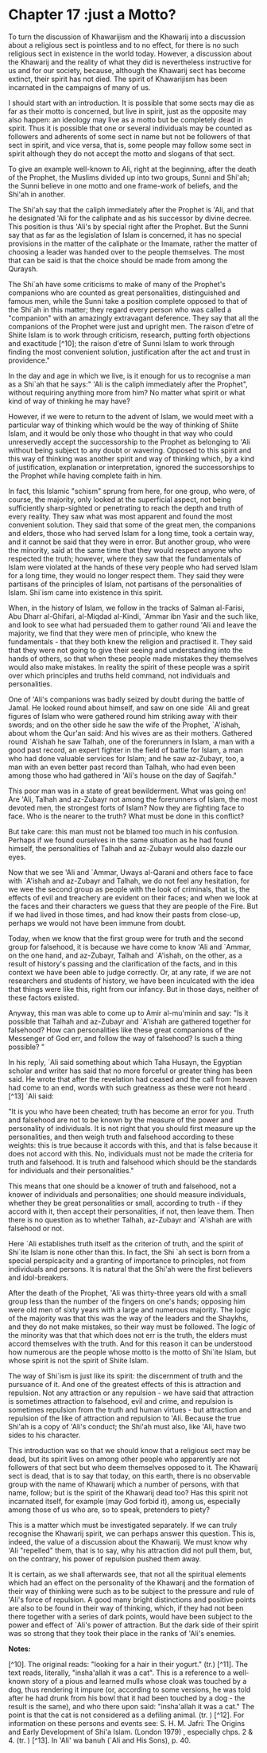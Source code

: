Chapter 17 :just a Motto?
=========================

To turn the discussion of Khawarijism and the Khawarij into a
discussion about a religious sect is pointless and to no effect, for
there is no such religious sect in existence in the world today.
However, a discussion about the Khawarij and the reality of what they
did is nevertheless instructive for us and for our society, because,
although the Khawarij sect has become extinct, their spirit has not
died. The spirit of Khawarijism has been incarnated in the campaigns of
many of us.

I should start with an introduction. It is possible that some sects may
die as far as their motto is concerned, but live in spirit, just as the
opposite may also happen: an ideology may live as a motto but be
completely dead in spirit. Thus it is possible that one or several
individuals may be counted as followers and adherents of some sect in
name but not be followers of that sect in spirit, and vice versa, that
is, some people may follow some sect in spirit although they do not
accept the motto and slogans of that sect.

To give an example well-known to Ali, right at the beginning, after the
death of the Prophet, the Muslims divided up into two groups, Sunni and
Shi'ah; the Sunni believe in one motto and one frame-work of beliefs,
and the Shi'ah in another.

The Shi'ah say that the caliph immediately after the Prophet is 'Ali,
and that he designated 'Ali for the caliphate and as his successor by
divine decree. This position is thus 'Ali's by special right after the
Prophet. But the Sunni say that as far as the legislation of Islam is
concerned, it has no special provisions in the matter of the caliphate
or the Imamate, rather the matter of choosing a leader was handed over
to the people themselves. The most that can be said is that the choice
should be made from among the Quraysh.

The Shi\`ah have some criticisms to make of many of the Prophet's
companions who are counted as great personalities, distinguished and
famous men, while the Sunni take a position complete opposed to that of
the Shi\`ah in this matter; they regard every person who was called a
"companion" with an amazingly extravagant deference. They say that all
the companions of the Prophet were just and upright men. The raison
d'etre of Shiite Islam is to work through criticism, research, putting
forth objections and exactitude [^10]; the raison d'etre of Sunni Islam
to work through finding the most convenient solution, justification
after the act and trust in providence."

In the day and age in which we live, is it enough for us to recognise a
man as a Shi\`ah that he says:" 'Ali is the caliph immediately after the
Prophet", without requiring anything more from him? No matter what
spirit or what kind of way of thinking he may have?

However, if we were to return to the advent of Islam, we would meet
with a particular way of thinking which would be the way of thinking of
Shiite Islam, and it would be only those who thought in that way who
could unreservedly accept the successorship to the Prophet as belonging
to 'Ali without being subject to any doubt or wavering. Opposed to this
spirit and this way of thinking was another spirit and way of thinking
which, by a kind of justification, explanation or interpretation,
ignored the successorships to the Prophet while having complete faith in
him.

In fact, this Islamic "schism" sprung from here, for one group, who
were, of course, the majority, only looked at the superficial aspect,
not being sufficiently sharp-sighted or penetrating to reach the depth
and truth of every reality. They saw what was most apparent and found
the most convenient solution. They said that some of the great men, the
companions and elders, those who had served Islam for a long time, took
a certain way, and it cannot be said that they were in error. But
another group, who were the minority, said at the same time that they
would respect anyone who respected the truth; however, where they saw
that the fundamentals of Islam were violated at the hands of these very
people who had served Islam for a long time, they would no longer
respect them. They said they were partisans of the principles of Islam,
not partisans of the personalities of Islam. Shi\`ism came into
existence in this spirit.

When, in the history of Islam, we follow in the tracks of Salman
al-Farisi, Abu Dharr al-Ghifari, al-Miqdad al-Kindi, \`Ammar ibn Yasir
and the such like, and look to see what had persuaded them to gather
round 'Ali and leave the majority, we find that they were men of
principle, who knew the fundamentals - that they both knew the religion
and practised it. They said that they were not going to give their
seeing and understanding into the hands of others, so that when these
people made mistakes they themselves would also make mistakes. In
reality the spirit of these people was a spirit over which principles
and truths held command, not individuals and personalities.

One of 'Ali's companions was badly seized by doubt during the battle of
Jamal. He looked round about himself, and saw on one side \`Ali and
great figures of Islam who were gathered round him striking away with
their swords; and on the other side he saw the wife of the Prophet,
\`A'ishah, about whom the Qur'an said: And his wives are as their
mothers. Gathered round \`A'ishah he saw Talhah, one of the forerunners
in Islam, a man with a good past record, an expert fighter in the field
of battle for Islam, a man who had done valuable services for Islam; and
he saw az-Zubayr, too, a man with an even better past record than
Talhah, who had even been among those who had gathered in 'Ali's house
on the day of Saqifah."

This poor man was in a state of great bewilderment. What was going on!
Are 'Ali, Talhah and az-Zubayr not among the forerunners of Islam, the
most devoted men, the strongest forts of Islam? Now they are fighting
face to face. Who is the nearer to the truth? What must be done in this
conflict?

But take care: this man must not be blamed too much in his confusion.
Perhaps if we found ourselves in the same situation as he had found
himself, the personalities of Talhah and az-Zubayr would also dazzle our
eyes.

Now that we see 'Ali and \`Ammar, Uways al-Qarani and others face to
face with \`A'ishah and az-Zubayr and Talhah, we do not feel any
hesitation, for we wee the second group as people with the look of
criminals, that is, the effects of evil and treachery are evident on
their faces; and when we look at the faces and their characters we guess
that they are people of the Fire. But if we had lived in those times,
and had know their pasts from close-up, perhaps we would not have been
immune from doubt.

Today, when we know that the first group were for truth and the second
group for falsehood, it is because we have come to know 'Ali and
\`Ammar, on the one hand, and az-Zubayr, Talhah and \`A'ishah, on the
other, as a result of history's passing and the clarification of the
facts, and in this context we have been able to judge correctly. Or, at
any rate, if we are not researchers and students of history, we have
been inculcated with the idea that things were like this, right from our
infancy. But in those days, neither of these factors existed.

Anyway, this man was able to come up to Amir al-mu'minin and say: "Is
it possible that Talhah and az-Zubayr and \`A'ishah are gathered
together for falsehood? How can personalities like these great
companions of the Messenger of God err, and follow the way of falsehood?
Is such a thing possible? "

In his reply, \`Ali said something about which Taha Husayn, the
Egyptian scholar and writer has said that no more forceful or greater
thing has been said. He wrote that after the revelation had ceased and
the call from heaven had come to an end, words with such greatness as
these were not heard . [^13] \`Ali said:

"It is you who have been cheated; truth has become an error for you.
Truth and falsehood are not to be known by the measure of the power and
personality of individuals. It is not right that you should first
measure up the personalities, and then weigh truth and falsehood
according to these weights: this is true because it accords with this,
and that is false because it does not accord with this. No, individuals
must not be made the criteria for truth and falsehood. It is truth and
falsehood which should be the standards for individuals and their
personalities."

This means that one should be a knower of truth and falsehood, not a
knower of individuals and personalities; one should measure individuals,
whether they be great personalities or small, according to truth - if
they accord with it, then accept their personalities, if not, then leave
them. Then there is no question as to whether Talhah, az-Zubayr and
\`A'ishah are with falsehood or not.

Here \`Ali establishes truth itself as the criterion of truth, and the
spirit of Shi\`ite Islam is none other than this. In fact, the Shi \`ah
sect is born from a special perspicacity and a granting of importance to
principles, not from individuals and persons. It is natural that the
Shi'ah were the first believers and idol-breakers.

After the death of the Prophet, 'Ali was thirty-three years old with a
small group less than the number of the fingers on one's hands; opposing
him were old men of sixty years with a large and numerous majority. The
logic of the majority was that this was the way of the leaders and the
Shaykhs, and they do not make mistakes, so their way must be followed.
The logic of the minority was that that which does not err is the truth,
the elders must accord themselves with the truth. And for this reason it
can be understood how numerous are the people whose motto is the motto
of Shi\`ite Islam, but whose spirit is not the spirit of Shiite Islam.

The way of Shi\`ism is just like its spirit: the discernment of truth
and the pursuance of it. And one of the greatest effects of this is
attraction and repulsion. Not any attraction or any repulsion - we have
said that attraction is sometimes attraction to falsehood, evil and
crime, and repulsion is sometimes repulsion from the truth and human
virtues - but attraction and repulsion of the like of attraction and
repulsion to 'Ali. Because the true Shi'ah is a copy of 'Ali's conduct;
the Shi'ah must also, like 'Ali, have two sides to his character.

This introduction was so that we should know that a religious sect may
be dead, but its spirit lives on among other people who apparently are
not followers of that sect but who deem themselves opposed to it. The
Khawarij sect is dead, that is to say that today, on this earth, there
is no observable group with the name of Khawarij which a number of
persons, with that name, follow; but is the spirit of the Khawarij dead
too? Has this spirit not incarnated itself, for example (may God forbid
it), among us, especially among those of us who are, so to speak,
pretenders to piety?

This is a matter which must be investigated separately. If we can truly
recognise the Khawarij spirit, we can perhaps answer this question. This
is, indeed, the value of a discussion about the Khawarij. We must know
why 'Ali "repelled" them, that is to say, why his attraction did not
pull them, but, on the contrary, his power of repulsion pushed them
away.

It is certain, as we shall afterwards see, that not all the spiritual
elements which had an effect on the personality of the Khawarij and the
formation of their way of thinking were such as to be subject to the
pressure and rule of 'Ali's force of repulsion. A good many bright
distinctions and positive points are also to be found in their way of
thinking, which, if they had not been there together with a series of
dark points, would have been subject to the power and effect of \`Ali's
power of attraction. But the dark side of their spirit was so strong
that they took their place in the ranks of 'Ali's enemies.

**Notes:**

[^10]. The original reads: "looking for a hair in their yogurt." (tr.)
[^11]. The text reads, literally, "insha'allah it was a cat". This is a
reference to a well-known story of a pious and learned mulls whose cloak
was touched by a dog, thus rendering it impure (or, according to some
versions, he was told after he had drunk from his bowl that it had been
touched by a dog - the result is the same), and who there upon said:
"insha'allah it was a cat." The point is that the cat is not considered
as a defiling animal. (tr. )
[^12]. For information on these persons and events see: S. H. M. Jafri:
The Origins and Early Development of Shi'a Islam. (London 1979) ,
especially chps. 2 & 4. (tr. )
[^13]. In 'Ali' wa banuh (\`Ali and His Sons), p. 40.

